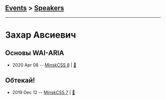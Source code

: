 ## [Events](../README.md) > [Speakers](../speakers.md)
---

# Захар Авсиевич

## Основы WAI-ARIA
- 2020 Apr 08 -- [MinskCSS 8](https://youtu.be/BRbR0wXhO38?t=3394)  | [:notebook:](https://zavsievich.github.io/ARIA)  
## Обтекай!
- 2019 Dec 12 -- [MinskCSS 7](https://www.youtube.com/watch?v=xQePyj_wwEQ)  | [:notebook:](https://zavsievich.github.io/FloatPres/)  
